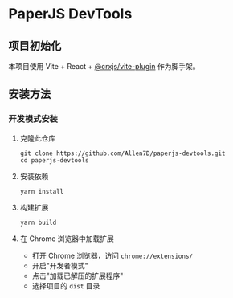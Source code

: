 # PaperJS DevTools

## 项目初始化

本项目使用 Vite + React + [@crxjs/vite-plugin](https://crxjs.dev/vite-plugin/getting-started/react/create-project) 作为脚手架。

## 安装方法

### 开发模式安装

1. 克隆此仓库

   ```
   git clone https://github.com/Allen7D/paperjs-devtools.git
   cd paperjs-devtools
   ```

2. 安装依赖

   ```
   yarn install
   ```

3. 构建扩展

   ```
   yarn build
   ```

4. 在 Chrome 浏览器中加载扩展
   - 打开 Chrome 浏览器，访问 `chrome://extensions/`
   - 开启"开发者模式"
   - 点击"加载已解压的扩展程序"
   - 选择项目的 `dist` 目录
